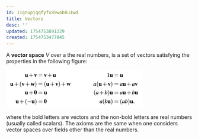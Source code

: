 ```yaml
---
id: 11gnupjqqfyfx89wob8u1wd
title: Vectors
desc: ''
updated: 1754753891229
created: 1754753477845
---
```


A **vector space** $V$ over a the real numbers, is a set of vectors satisfying the properties in the following figure:

![vector_space_axioms](image-28.png)

where the bold letters are vectors and the non-bold letters are real numbers (usually called scalars). The axioms are the same when one considers vector spaces over fields other than the real numbers.


